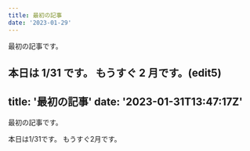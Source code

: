 ```yaml
---
title: 最初の記事
date: '2023-01-29'
---
```


最初の記事です。

本日は 1/31 です。
もうすぐ 2 月です。(edit5)
---
title: '最初の記事'
date: '2023-01-31T13:47:17Z'
---
最初の記事です。

本日は1/31です。
もうすぐ2月です。

